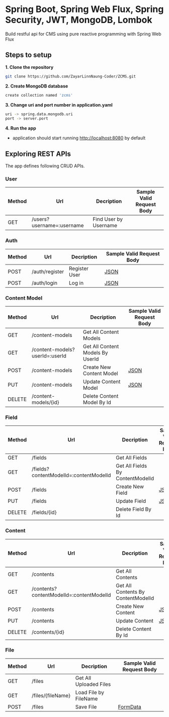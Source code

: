 # Spring Boot, Spring Web Flux, Spring Security, JWT, MongoDB, Lombok
Build restful api for CMS using pure reactive programming with Spring Web Flux

## Steps to setup
**1. Clone the repository**
```bash
git clone https://github.com/ZayarLinnNaung-Coder/ZCMS.git
```
**2. Create MongoDB database**
```bash
create collection named 'zcms'
```
**3. Change uri and port number in application.yaml**
```bash
uri -> spring.data.mongodb.uri
port -> server.port
```
**4. Run the app**
+ application should start running <http://localhost:8080> by default

## Exploring REST APIs
The app defines following CRUD APIs.

### User

| Method | Url | Decription | Sample Valid Request Body | 
| ------ | --- | ---------- | --------------------------- |
| GET   | /users?username=:username | Find User by Username | |

### Auth

| Method | Url | Decription | Sample Valid Request Body | 
| ------ | --- | ---------- | --------------------------- |
| POST   | /auth/register | Register User | [JSON](#register) |
| POST   | /auth/login | Log in | [JSON](#login) |

### Content Model

| Method | Url | Decription | Sample Valid Request Body | 
| ------ | --- | ---------- | --------------------------- |
| GET    | /content-models | Get All Content Models | |
| GET    | /content-models?userId=:userId | Get All Content Models By UserId| |
| POST   | /content-models | Create New Content Model | [JSON](#register) |
| PUT    | /content-models | Update Content Model| [JSON](#register) |
| DELETE | /content-models/{id} | Delete Content Model By Id| |

### Field

| Method | Url | Decription | Sample Valid Request Body | 
| ------ | --- | ---------- | --------------------------- |
| GET    | /fields | Get All Fields | |
| GET    | /fields?contentModelId=:contentModelId | Get All Fields By ContentModelId| |
| POST   | /fields | Create New Field | [JSON](#register) |
| PUT    | /fields | Update Field| [JSON](#register) |
| DELETE | /fields/{id} | Delete Field By Id| |

### Content

| Method | Url | Decription | Sample Valid Request Body | 
| ------ | --- | ---------- | --------------------------- |
| GET    | /contents | Get All Contents | |
| GET    | /contents?contentModelId=:contentModelId | Get All Contents By ContentModelId| |
| POST   | /contents | Create New Content | [JSON](#register) |
| PUT    | /contents | Update Content| [JSON](#register) |
| DELETE | /contents/{id} | Delete Content By Id| |

### File

| Method | Url | Decription | Sample Valid Request Body | 
| ------ | --- | ---------- | --------------------------- |
| GET    | /files | Get All Uploaded Files | |
| GET    | /files/{fileName} | Load File by FileName| |
| POST   | /files | Save File | [FormData](#register) |
